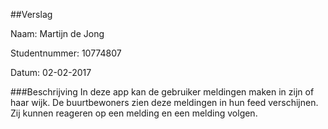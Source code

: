 ##Verslag

Naam: Martijn de Jong

Studentnummer: 10774807

Datum: 02-02-2017

###Beschrijving
In deze app kan de gebruiker meldingen maken in zijn of haar wijk. De buurtbewoners zien deze meldingen in hun feed verschijnen. Zij kunnen reageren op een melding en een melding volgen. 
